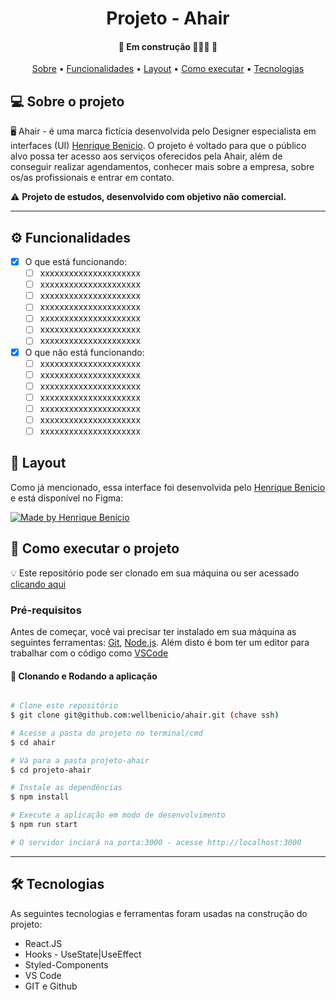 </p>
<h1 align="center">
    Projeto - Ahair
</h1>

<h4 align="center"> 
	🚧 Em construção 👨🏻‍💻 🚧
</h4>

<p align="center">
 <a href="#-sobre-o-projeto">Sobre</a> •
 <a href="#-funcionalidades">Funcionalidades</a> •
 <a href="#-layout">Layout</a> • 
 <a href="#-como-executar-o-projeto">Como executar</a> • 
 <a href="#-tecnologias">Tecnologias</a> 
</p>


## 💻 Sobre o projeto

🖥️ Ahair - é uma marca fictícia desenvolvida pelo Designer especialista em interfaces (UI) <a href="https://www.linkedin.com/in/henrique-benicio-designer/">Henrique Benicio</a>. O projeto é voltado para que o público alvo possa ter acesso aos serviços oferecidos pela Ahair, além de conseguir realizar agendamentos, conhecer mais sobre a empresa, sobre os/as profissionais e entrar em contato.

⚠️ **Projeto de estudos, desenvolvido com objetivo não comercial.**

---

## ⚙️ Funcionalidades

- [x] O que está funcionando:
  - [ ] xxxxxxxxxxxxxxxxxxxxx
  - [ ] xxxxxxxxxxxxxxxxxxxxx
  - [ ] xxxxxxxxxxxxxxxxxxxxx
  - [ ] xxxxxxxxxxxxxxxxxxxxx
  - [ ] xxxxxxxxxxxxxxxxxxxxx
  - [ ] xxxxxxxxxxxxxxxxxxxxx
  - [ ] xxxxxxxxxxxxxxxxxxxxx

- [x] O que não está funcionando:
  - [ ] xxxxxxxxxxxxxxxxxxxxx
  - [ ] xxxxxxxxxxxxxxxxxxxxx
  - [ ] xxxxxxxxxxxxxxxxxxxxx
  - [ ] xxxxxxxxxxxxxxxxxxxxx
  - [ ] xxxxxxxxxxxxxxxxxxxxx
  - [ ] xxxxxxxxxxxxxxxxxxxxx
  - [ ] xxxxxxxxxxxxxxxxxxxxx

## 🎨 Layout

Como já mencionado, essa interface foi desenvolvida pelo <a href="https://www.linkedin.com/in/henrique-benicio-designer/">Henrique Benicio</a> e está disponível no Figma:

<a href="https://www.figma.com/@henriquebenicio">
  <img alt="Made by Henrique Benício" src="https://img.shields.io/badge/Acessar%20Layout%20-Figma-%2304D361">
</a>

## 🚀 Como executar o projeto

💡 Este repositório pode ser clonado em sua máquina ou ser acessado <a href="#">clicando aqui</a>

### Pré-requisitos

Antes de começar, você vai precisar ter instalado em sua máquina as seguintes ferramentas:
[Git](https://git-scm.com), [Node.js](https://nodejs.org/en/). 
Além disto é bom ter um editor para trabalhar com o código como [VSCode](https://code.visualstudio.com/)

#### 🧭 Clonando e Rodando a aplicação 

```bash

# Clone este repositório
$ git clone git@github.com:wellbenicio/ahair.git (chave ssh)

# Acesse a pasta do projeto no terminal/cmd
$ cd ahair

# Vá para a pasta projeto-ahair
$ cd projeto-ahair

# Instale as dependências
$ npm install

# Execute a aplicação em modo de desenvolvimento
$ npm run start

# O servidor inciará na porta:3000 - acesse http://localhost:3000 

```

---

## 🛠 Tecnologias

As seguintes tecnologias e ferramentas foram usadas na construção do projeto:

-   React.JS
-   Hooks - UseState|UseEffect
-   Styled-Components
-   VS Code
-   GIT e Github

